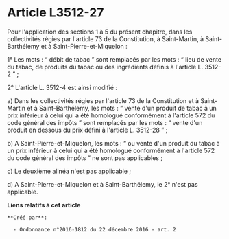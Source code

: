 # Article L3512-27

Pour l'application des sections 1 à 5 du présent chapitre, dans les  collectivités régies par l'article 73 de la
Constitution, à  Saint-Martin, à Saint-Barthélemy et à Saint-Pierre-et-Miquelon : 

1° Les mots : “ débit de tabac ” sont remplacés par les mots : “ lieu  de vente du tabac, de produits du tabac ou des
ingrédients définis à  l'article L. 3512-2 ” ; 

2° L'article L. 3512-4 est ainsi modifié : 

a) Dans les collectivités régies par l'article 73 de la Constitution et  à Saint-Martin et à Saint-Barthélemy, les mots : “
vente d'un produit  de tabac à un prix inférieur à celui qui a été homologué conformément à  l'article 572 du code général
des impôts ” sont remplacés par les mots :  “ vente d'un produit en dessous du prix défini à l'article L. 3512-28 ”  ; 

b) A Saint-Pierre-et-Miquelon, les mots : “ ou  vente d'un produit du tabac à un prix inférieur à celui qui a été  homologué
conformément à l'article 572 du code général des impôts ” ne  sont pas applicables ; 

c) Le deuxième alinéa n'est pas applicable ; 

d) A Saint-Pierre-et-Miquelon et à Saint-Barthélemy, le 2° n'est pas applicable.

**Liens relatifs à cet article**

	**Créé par**:

	  - Ordonnance n°2016-1812 du 22 décembre 2016 - art. 2
